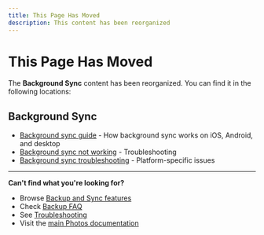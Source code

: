 ```yaml
---
title: This Page Has Moved
description: This content has been reorganized
---
```


# This Page Has Moved

The **Background Sync** content has been reorganized. You can find it in the following locations:

## Background Sync
- [Background sync guide](/photos/features/backup-and-sync/#background-sync) - How background sync works on iOS, Android, and desktop
- [Background sync not working](/photos/faq/backup-and-sync#background-sync-not-working) - Troubleshooting
- [Background sync troubleshooting](/photos/faq/troubleshooting#background-sync-issues) - Platform-specific issues

---

**Can't find what you're looking for?**
- Browse [Backup and Sync features](/photos/features/backup-and-sync/)
- Check [Backup FAQ](/photos/faq/backup-and-sync)
- See [Troubleshooting](/photos/faq/troubleshooting)
- Visit the [main Photos documentation](/photos/)
